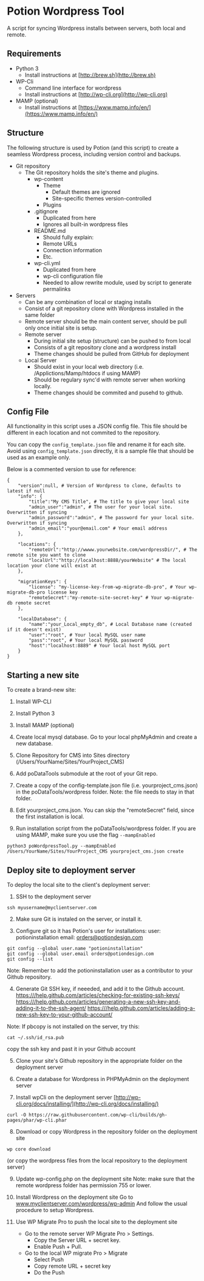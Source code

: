 # Potion Wordpress Tool
A script for syncing Wordpress installs between servers, both local and remote.

## Requirements
- Python 3 
	- Install instructions at [http://brew.sh](http://brew.sh)
- WP-Cli
	- Command line interface for wordpress
	- Install instructions at [http://wp-cli.org](http://wp-cli.org)
- MAMP (optional)
	- Install instructions at [https://www.mamp.info/en/](https://www.mamp.info/en/)

## Structure
The following structure is used by Potion (and this script) to create a seamless Wordpress process, including version control and backups.

- Git repository
	- The Git repository holds the site's theme and plugins.
		- wp-content
			- Theme
				- Default themes are ignored
				- Site-specific themes version-controlled 
			- Plugins
		- .gitignore
			- Duplicated from here
			- Ignores all built-in wordpress files
		- README.md
			- Should fully explain:
			- Remote URLs
			- Connection information
			- Etc.
		- wp-cli.yml
			- Duplicated from here 
			- wp-cli configuration file
			- Needed to allow rewrite module, used by script to generate permalinks 
- Servers
	- Can be any combination of local or staging installs
	- Consist of a git repository clone with Wordpress installed in the same folder
	- Remote server should be the main content server, should be pull only once initial site is setup.
	- Remote server
		- During initial site setup (structure) can be pushed to from local
		- Consists of a git repository clone and a wordpress install
		- Theme changes should be pulled from GitHub for deployment
	- Local Server
		- Should exist in your local web directory (i.e. /Applictions/Mamp/htdocs if using MAMP)
		- Should be regulary sync'd with remote server when working locally.
		- Theme changes should be commited and pusehd to github.

##  Config File
All functionality in this script uses a JSON config file. This file should be different in each location and not commited to the repository.

You can copy the ```config_template.json``` file and rename it for each site. Avoid using ```config_template.json``` directly, it is a sample file that should be used as an example only.

Below is a commented version to use for reference:

```
{
	"version":null, # Version of Wordpress to clone, defaults to latest if null 
	"info": {
		"title":"My CMS Title", # The title to give your local site
		"admin_user":"admin", # The user for your local site. Overwritten if syncing
		"admin_password":"admin", # The password for your local site. Overwritten if syncing
		"admin_email":"your@email.com" # Your email address
	},

	"locations": {
		"remoteUrl":"http://wwww.yourwebsite.com/wordpressDir/", # The remote site you want to clone
		"localUrl":"http://localhost:8888/yourWebsite" # The local location your clone will exist at
	},

	"migrationKeys": {
		"license": "my-license-key-from-wp-migrate-db-pro", # Your wp-migrate-db-pro license key
		"remoteSecret":"my-remote-site-secret-key" # Your wp-migrate-db remote secret
	},

	"localDatabase": {
		"name":"your_Local_empty_db", # Local Database name (created if it doesn't exist)
		"user":"root", # Your local MySQL user name
		"pass":"root", # Your local MySQL password
		"host":"localhost:8889" # Your local host MySQL port
	}
}

```


  
## Starting a new site
To create a brand-new site:


1. Install WP-CLI

2. Install Python 3

3. Install MAMP (optional)

4. Create local mysql database. Go to your local phpMyAdmin and create a new database.

5. Clone Repository for CMS into Sites directory (/Users/YourName/Sites/YourProject_CMS)

6. Add poDataTools submodule at the root of your Git repo.

7. Create a copy of the config-template.json file (i.e. yourproject_cms.json) in the poDataTools/wordpress folder. Note: the file needs to stay in that folder.

8. Edit yourproject_cms.json. You can skip the "remoteSecret" field, since the first installation is local.

9. Run installation script from the poDataTools/wordpress folder. If you are using MAMP, make sure you use the flag `--mampEnabled`

```
python3 poWordpressTool.py --mampEnabled /Users/YourName/Sites/YourProject_CMS yourproject_cms.json create
```



## Deploy site to deployment server
To deploy the local site to the client's deployment server:


1. SSH to the deployment server
```
ssh myusername@myclientserver.com
```

2. Make sure Git is instaled on the server, or install it.

3. Configure git so it has Potion's user for installations:
user: potioninstallation
email: orders@potiondesign.com
```
git config --global user.name "potioninstallation"
git config --global user.email orders@potiondesign.com
git config --list
```
Note: Remember to add the potioninstallation user as a contributor to your Github repository.

4. Generate Git SSH key, if neeeded, and add it to the Github account.
[https:///help.github.com/articles/checking-for-existing-ssh-keys/](https:///help.github.com/articles/checking-for-existing-ssh-keys/)
[https:///help.github.com/articles/generating-a-new-ssh-key-and-adding-it-to-the-ssh-agent/](https:///help.github.com/articles/generating-a-new-ssh-key-and-adding-it-to-the-ssh-agent/)
[https:///help.github.com/articles/adding-a-new-ssh-key-to-your-github-account/](https:///help.github.com/articles/adding-a-new-ssh-key-to-your-github-account/)

Note: If pbcopy is not installed on the server, try this:
```
cat ~/.ssh/id_rsa.pub
```
copy the ssh key and past it in your Github account

5. Clone your site's Github repository in the appropriate folder on the deployment server

6. Create a database for Wordpress in PHPMyAdmin on the deployment server

7. Install wpCli on the deployment server
[http://wp-cli.org/docs/installing/](http://wp-cli.org/docs/installing/)
```
curl -O https://raw.githubusercontent.com/wp-cli/builds/gh-pages/phar/wp-cli.phar
```

8. Download or copy Wordpress in the repository folder on the deployment site
```
wp core download
```
(or copy the wordpress files from the local repository to the deployment server)

9. Update wp-config.php on the deployment site
Note: make sure that the remote wordpress folder has permission 755 or lower.

10. Install Wordpress on the deployment site
Go to www.myclientserver.com/wordpress/wp-admin
And follow the usual procedure to setup Wordpress.

11. Use WP Migrate Pro to push the local site to the deployment site
	- Go to the remote server WP Migrate Pro > Settings.
		- Copy the Server URL + secret key.
		- Enable Push + Pull.
	- Go to the local WP migrate Pro > Migrate
		- Select Push
		- Copy remote URL + secret key
		- Do the Push
